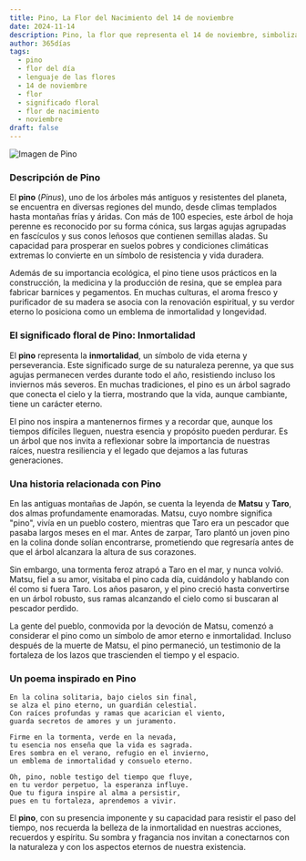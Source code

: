 ```yaml
---
title: Pino, La Flor del Nacimiento del 14 de noviembre
date: 2024-11-14
description: Pino, la flor que representa el 14 de noviembre, simboliza Inmortalidad. Descubre su fascinante historia, significado en el lenguaje de las flores y una poesía que celebra su belleza.
author: 365días
tags:
  - pino
  - flor del día
  - lenguaje de las flores
  - 14 de noviembre
  - flor
  - significado floral
  - flor de nacimiento
  - noviembre
draft: false
---
```


![Imagen de Pino](https://cdn.pixabay.com/photo/2020/09/03/13/56/pine-5541335_640.jpg#center)


### Descripción de Pino

El **pino** (_Pinus_), uno de los árboles más antiguos y resistentes del planeta, se encuentra en diversas regiones del mundo, desde climas templados hasta montañas frías y áridas. Con más de 100 especies, este árbol de hoja perenne es reconocido por su forma cónica, sus largas agujas agrupadas en fascículos y sus conos leñosos que contienen semillas aladas. Su capacidad para prosperar en suelos pobres y condiciones climáticas extremas lo convierte en un símbolo de resistencia y vida duradera.

Además de su importancia ecológica, el pino tiene usos prácticos en la construcción, la medicina y la producción de resina, que se emplea para fabricar barnices y pegamentos. En muchas culturas, el aroma fresco y purificador de su madera se asocia con la renovación espiritual, y su verdor eterno lo posiciona como un emblema de inmortalidad y longevidad.

### El significado floral de Pino: Inmortalidad

El **pino** representa la **inmortalidad**, un símbolo de vida eterna y perseverancia. Este significado surge de su naturaleza perenne, ya que sus agujas permanecen verdes durante todo el año, resistiendo incluso los inviernos más severos. En muchas tradiciones, el pino es un árbol sagrado que conecta el cielo y la tierra, mostrando que la vida, aunque cambiante, tiene un carácter eterno.

El pino nos inspira a mantenernos firmes y a recordar que, aunque los tiempos difíciles lleguen, nuestra esencia y propósito pueden perdurar. Es un árbol que nos invita a reflexionar sobre la importancia de nuestras raíces, nuestra resiliencia y el legado que dejamos a las futuras generaciones.

### Una historia relacionada con Pino

En las antiguas montañas de Japón, se cuenta la leyenda de **Matsu** y **Taro**, dos almas profundamente enamoradas. Matsu, cuyo nombre significa "pino", vivía en un pueblo costero, mientras que Taro era un pescador que pasaba largos meses en el mar. Antes de zarpar, Taro plantó un joven pino en la colina donde solían encontrarse, prometiendo que regresaría antes de que el árbol alcanzara la altura de sus corazones.

Sin embargo, una tormenta feroz atrapó a Taro en el mar, y nunca volvió. Matsu, fiel a su amor, visitaba el pino cada día, cuidándolo y hablando con él como si fuera Taro. Los años pasaron, y el pino creció hasta convertirse en un árbol robusto, sus ramas alcanzando el cielo como si buscaran al pescador perdido.

La gente del pueblo, conmovida por la devoción de Matsu, comenzó a considerar el pino como un símbolo de amor eterno e inmortalidad. Incluso después de la muerte de Matsu, el pino permaneció, un testimonio de la fortaleza de los lazos que trascienden el tiempo y el espacio.

### Un poema inspirado en Pino

```
En la colina solitaria, bajo cielos sin final,  
se alza el pino eterno, un guardián celestial.  
Con raíces profundas y ramas que acarician el viento,  
guarda secretos de amores y un juramento.

Firme en la tormenta, verde en la nevada,  
tu esencia nos enseña que la vida es sagrada.  
Eres sombra en el verano, refugio en el invierno,  
un emblema de inmortalidad y consuelo eterno.

Oh, pino, noble testigo del tiempo que fluye,  
en tu verdor perpetuo, la esperanza influye.  
Que tu figura inspire al alma a persistir,  
pues en tu fortaleza, aprendemos a vivir.
```

El **pino**, con su presencia imponente y su capacidad para resistir el paso del tiempo, nos recuerda la belleza de la inmortalidad en nuestras acciones, recuerdos y espíritu. Su sombra y fragancia nos invitan a conectarnos con la naturaleza y con los aspectos eternos de nuestra existencia.

